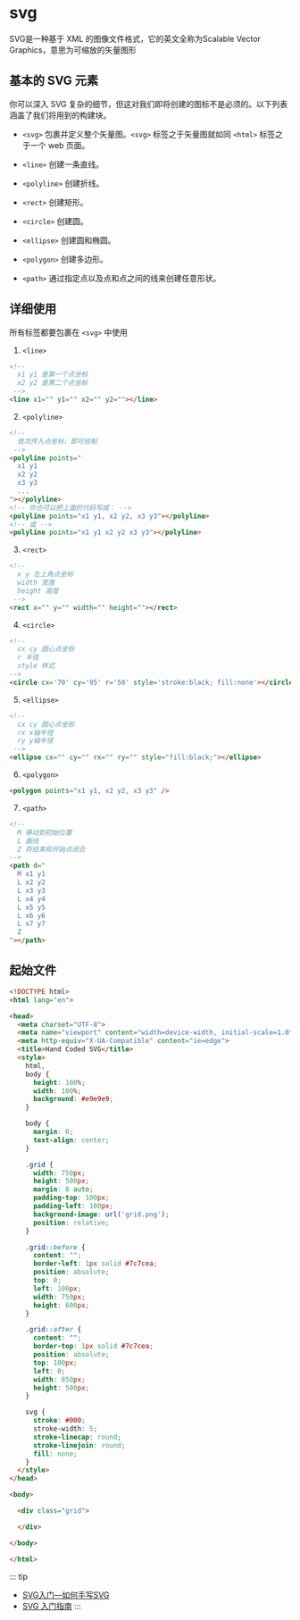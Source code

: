 # svg

SVG是一种基于 XML 的图像文件格式，它的英文全称为Scalable Vector Graphics，意思为可缩放的矢量图形

## 基本的 SVG 元素

你可以深入 SVG 复杂的细节，但这对我们即将创建的图标不是必须的。以下列表涵盖了我们将用到的构建块。

- `<svg>` 包裹并定义整个矢量图。`<svg>` 标签之于矢量图就如同 `<html>` 标签之于一个 web 页面。
- `<line>` 创建一条直线。
- `<polyline>` 创建折线。

- `<rect>` 创建矩形。
- `<circle>` 创建圆。
- `<ellipse>` 创建圆和椭圆。
- `<polygon>` 创建多边形。
- `<path>` 通过指定点以及点和点之间的线来创建任意形状。

## 详细使用

所有标签都要包裹在 `<svg>` 中使用

1. `<line>`

```html
<!-- 
  x1 y1 是第一个点坐标
  x2 y2 是第二个点坐标
 -->
<line x1="" y1="" x2="" y2=""></line>
```

2. `<polyline>`

```html
<!-- 
  依次传入点坐标，即可绘制
 -->
<polyline points="
  x1 y1
  x2 y2
  x3 y3
  ...
"></polyline>
<!-- 你也可以把上面的代码写成： -->
<polyline points="x1 y1, x2 y2, x3 y3"></polyline>
<!-- 或 -->
<polyline points="x1 y1 x2 y2 x3 y3"></polyline>
```

3. `<rect>`

```html
<!-- 
  x y 左上角点坐标
  width 宽度
  height 高度
 -->
<rect x="" y="" width="" height=""></rect>
```

4. `<circle>`

```html
<!--  
  cx cy 圆心点坐标
  r 半径
  style 样式
-->
<circle cx='70' cy='95' r='50' style='stroke:black; fill:none'></circle>
```

5. `<ellipse>`

```html
<!-- 
  cx cy 圆心点坐标
  rx x轴半径
  ry y轴半径
 -->
<ellipse cx="" cy="" rx="" ry="" style="fill:black;"></ellipse>
```

6. `<polygon>`

```html
<polygon points="x1 y1, x2 y2, x3 y3" />
```

7. `<path>`

```html
<!--
  M 移动到初始位置
  L 画线
  Z 将结束和开始点闭合
-->
<path d="
  M x1 y1
  L x2 y2
  L x3 y3
  L x4 y4
  L x5 y5
  L x6 y6
  L x7 y7
  Z
"></path>
```

## 起始文件

```html
<!DOCTYPE html>
<html lang="en">

<head>
  <meta charset="UTF-8">
  <meta name="viewport" content="width=device-width, initial-scale=1.0">
  <meta http-equiv="X-UA-Compatible" content="ie=edge">
  <title>Hand Coded SVG</title>
  <style>
    html,
    body {
      height: 100%;
      width: 100%;
      background: #e9e9e9;
    }

    body {
      margin: 0;
      text-align: center;
    }

    .grid {
      width: 750px;
      height: 500px;
      margin: 0 auto;
      padding-top: 100px;
      padding-left: 100px;
      background-image: url('grid.png');
      position: relative;
    }

    .grid::before {
      content: "";
      border-left: 1px solid #7c7cea;
      position: absolute;
      top: 0;
      left: 100px;
      width: 750px;
      height: 600px;
    }

    .grid::after {
      content: "";
      border-top: 1px solid #7c7cea;
      position: absolute;
      top: 100px;
      left: 0;
      width: 850px;
      height: 500px;
    }

    svg {
      stroke: #000;
      stroke-width: 5;
      stroke-linecap: round;
      stroke-linejoin: round;
      fill: none;
    }
  </style>
</head>

<body>

  <div class="grid">

  </div>

</body>

</html>
```

::: tip

- [SVG入门—如何手写SVG](https://juejin.cn/post/6844903589807128590)
- [SVG 入门指南](https://juejin.cn/post/6844904017273815048)
  :::
